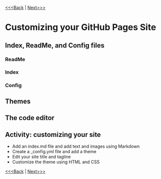 [<<<Back]() | [Next>>>]()

# Customizing your GitHub Pages Site

## Index, ReadMe, and Config files

### ReadMe

### Index

### Config

## Themes

## The code editor

## Activity: customizing your site

- Add an index.md file and add text and images using Markdown
- Create a _config.yml file and add a theme
- Edit your site title and tagline
- Customize the theme using HTML and CSS

[<<<Back](03-deploy.md) | [Next>>>](06-resources.md)